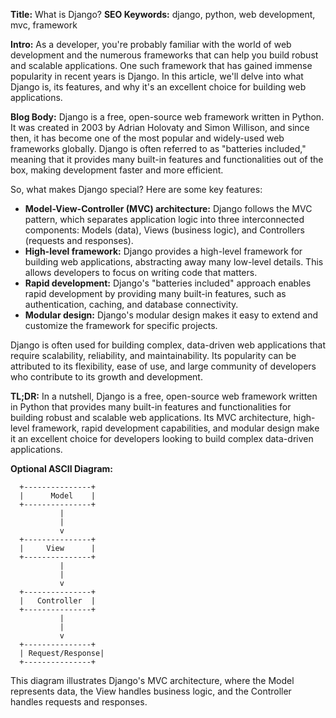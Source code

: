 **Title:** What is Django?
**SEO Keywords:** django, python, web development, mvc, framework

**Intro:**
As a developer, you're probably familiar with the world of web development and the numerous frameworks that can help you build robust and scalable applications. One such framework that has gained immense popularity in recent years is Django. In this article, we'll delve into what Django is, its features, and why it's an excellent choice for building web applications.

**Blog Body:**
Django is a free, open-source web framework written in Python. It was created in 2003 by Adrian Holovaty and Simon Willison, and since then, it has become one of the most popular and widely-used web frameworks globally. Django is often referred to as "batteries included," meaning that it provides many built-in features and functionalities out of the box, making development faster and more efficient.

So, what makes Django special? Here are some key features:

* **Model-View-Controller (MVC) architecture:** Django follows the MVC pattern, which separates application logic into three interconnected components: Models (data), Views (business logic), and Controllers (requests and responses).
* **High-level framework:** Django provides a high-level framework for building web applications, abstracting away many low-level details. This allows developers to focus on writing code that matters.
* **Rapid development:** Django's "batteries included" approach enables rapid development by providing many built-in features, such as authentication, caching, and database connectivity.
* **Modular design:** Django's modular design makes it easy to extend and customize the framework for specific projects.

Django is often used for building complex, data-driven web applications that require scalability, reliability, and maintainability. Its popularity can be attributed to its flexibility, ease of use, and large community of developers who contribute to its growth and development.

**TL;DR:**
In a nutshell, Django is a free, open-source web framework written in Python that provides many built-in features and functionalities for building robust and scalable web applications. Its MVC architecture, high-level framework, rapid development capabilities, and modular design make it an excellent choice for developers looking to build complex data-driven applications.

**Optional ASCII Diagram:**
```
  +---------------+
  |      Model    |
  +---------------+
           |
           |
           v
  +---------------+
  |     View      |
  +---------------+
           |
           |
           v
  +---------------+
  |   Controller  |
  +---------------+
           |
           |
           v
  +---------------+
  | Request/Response|
  +---------------+
```
This diagram illustrates Django's MVC architecture, where the Model represents data, the View handles business logic, and the Controller handles requests and responses.